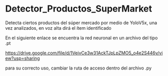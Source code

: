 # Detector_Productos_SuperMarket
Detecta ciertos productos del súper mercado por medio de YoloV5x, una vez analizados, en voz alta dirá el ítem identificado

En el siguiente enlace se encuentra la red neuronal en un archivo del tipo .pt

https://drive.google.com/file/d/1VeivCe3w31AckTJpLpZMO5_o4e2S446v/view?usp=sharing

para su correcto uso, cambiar la ruta de acceso dentro del archivo .py
